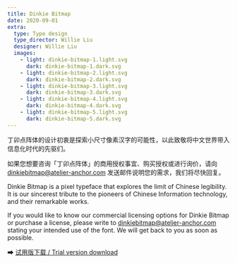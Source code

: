 ```yaml
---
title: Dinkie Bitmap
date: 2020-09-01
extra:
  type: Type design
  type_director: Willie Liu
  designer: Willie Liu
  images:
    - light: dinkie-bitmap-1.light.svg
      dark: dinkie-bitmap-1.dark.svg
    - light: dinkie-bitmap-2.light.svg
      dark: dinkie-bitmap-2.dark.svg
    - light: dinkie-bitmap-3.light.svg
      dark: dinkie-bitmap-3.dark.svg
    - light: dinkie-bitmap-4.light.svg
      dark: dinkie-bitmap-4.dark.svg
    - light: dinkie-bitmap-5.light.svg
      dark: dinkie-bitmap-5.dark.svg
---
```


丁卯点阵体的设计初衷是探索小尺寸像素汉字的可能性，以此致敬将中文世界带入信息化时代的先驱们。

如果您想要咨询「丁卯点阵体」的商用授权事宜、购买授权或进行询价，请向 [dinkie<wbr>bit<wbr>map@<wbr>atelier-<wbr>anchor.<wbr>com](mailto:licensing@atelier-anchor.com) 发送邮件说明您的需求，我们将尽快回复。

Dinkie Bitmap is a pixel typeface that explores the limit of Chinese legibility. It is our sincerest tribute to the pioneers of Chinese Information technology, and their remarkable works.

If you would like to know our commercial licensing options for Dinkie Bitmap or purchase a license, please write to [dinkie<wbr>bit<wbr>map@<wbr>atelier-<wbr>anchor.<wbr>com](mailto:licensing@atelier-anchor.com) stating your intended use of the font. We will get back to you as soon as possible.

➡ [试用版下载 / Trial version download](/downloads/DinkieBitmap_Demo_v1_100.zip)
